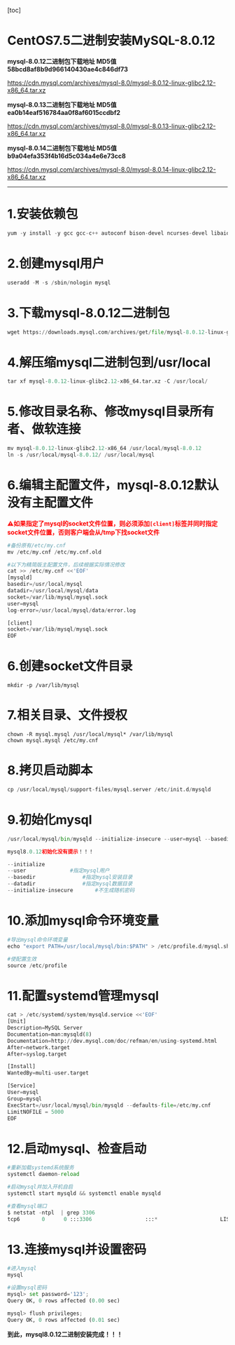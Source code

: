 [toc]



# CentOS7.5二进制安装MySQL-8.0.12

**mysql-8.0.12二进制包下载地址	MD5值	58bcd8af8b9d966140430ae4c846df73**

https://cdn.mysql.com/archives/mysql-8.0/mysql-8.0.12-linux-glibc2.12-x86_64.tar.xz



**mysql-8.0.13二进制包下载地址	MD5值	ea0b14eaf516784aa0f8af6015ccdbf2**

https://cdn.mysql.com/archives/mysql-8.0/mysql-8.0.13-linux-glibc2.12-x86_64.tar.xz



**mysql-8.0.14二进制包下载地址	MD5值	b9a04efa353f4b16d5c034a4e6e73cc8**

https://cdn.mysql.com/archives/mysql-8.0/mysql-8.0.14-linux-glibc2.12-x86_64.tar.xz



---

# 1.安装依赖包

```python
yum -y install -y gcc gcc-c++ autoconf bison-devel ncurses-devel libaio-devel numactl
```

# 2.创建mysql用户

```python
useradd -M -s /sbin/nologin mysql
```

# 3.下载mysql-8.0.12二进制包

```python
wget https://downloads.mysql.com/archives/get/file/mysql-8.0.12-linux-glibc2.12-x86_64.tar.xz
```

# 4.解压缩mysql二进制包到/usr/local

```python
tar xf mysql-8.0.12-linux-glibc2.12-x86_64.tar.xz -C /usr/local/
```

# 5.修改目录名称、修改mysql目录所有者、做软连接

```python
mv mysql-8.0.12-linux-glibc2.12-x86_64 /usr/local/mysql-8.0.12
ln -s /usr/local/mysql-8.0.12/ /usr/local/mysql
```

# 6.编辑主配置文件，mysql-8.0.12默认没有主配置文件

**<span style=color:red>⚠️如果指定了mysql的socket文件位置，则必须添加`[client]`标签并同时指定socket文件位置，否则客户端会从/tmp下找socket文件</span>**

```python
#备份原有/etc/my.cnf
mv /etc/my.cnf /etc/my.cnf.old

#以下为精简版主配置文件，后续根据实际情况修改
cat >> /etc/my.cnf <<'EOF'
[mysqld]
basedir=/usr/local/mysql
datadir=/usr/local/mysql/data
socket=/var/lib/mysql/mysql.sock
user=mysql
log-error=/usr/local/mysql/data/error.log

[client]
socket=/var/lib/mysql/mysql.sock
EOF
```



# 6.创建socket文件目录

```
mkdir -p /var/lib/mysql
```



# 7.相关目录、文件授权

```shell
chown -R mysql.mysql /usr/local/mysql* /var/lib/mysql
chown mysql.mysql /etc/my.cnf
```



# 8.拷贝启动脚本

```python
cp /usr/local/mysql/support-files/mysql.server /etc/init.d/mysqld
```

# 9.初始化mysql

```python
/usr/local/mysql/bin/mysqld --initialize-insecure --user=mysql --basedir=/usr/local/mysql --datadir=/usr/local/mysql/data

mysql8.0.12初始化没有提示！！！

--initialize
--user 				#指定mysql用户
--basedir 				#指定mysql安装目录
--datadir				#指定mysql数据目录
--initialize-insecure		#不生成随机密码
```

# 10.添加mysql命令环境变量

```python
#导出mysql命令环境变量
echo "export PATH=/usr/local/mysql/bin:$PATH" > /etc/profile.d/mysql.sh

#使配置生效
source /etc/profile
```

# 11.配置systemd管理mysql

```python
cat > /etc/systemd/system/mysqld.service <<'EOF'
[Unit]
Description=MySQL Server
Documentation=man:mysqld(8)
Documentation=http://dev.mysql.com/doc/refman/en/using-systemd.html
After=network.target
After=syslog.target

[Install]
WantedBy=multi-user.target

[Service]
User=mysql
Group=mysql
ExecStart=/usr/local/mysql/bin/mysqld --defaults-file=/etc/my.cnf
LimitNOFILE = 5000
EOF
```

# 12.启动mysql、检查启动

```python
#重新加载systemd系统服务
systemctl daemon-reload

#启动mysql并加入开机自启
systemctl start mysqld && systemctl enable mysqld

#查看mysql端口
$ netstat -ntpl  | grep 3306
tcp6       0      0 :::3306                 :::*                    LISTEN      31349/mysqld  
```

# 13.连接mysql并设置密码

```python
#进入mysql
mysql

#设置mysql密码
mysql> set password='123';
Query OK, 0 rows affected (0.00 sec)

mysql> flush privileges;
Query OK, 0 rows affected (0.01 sec)
```

**到此，mysql8.0.12二进制安装完成！！！**